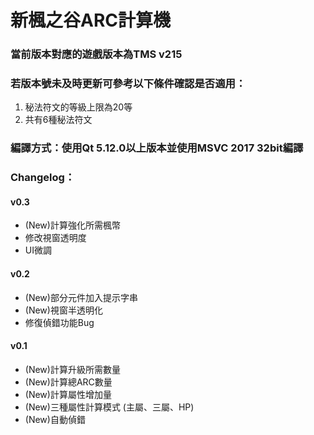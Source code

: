 # 新楓之谷ARC計算機

### 當前版本對應的遊戲版本為TMS v215

### 若版本號未及時更新可參考以下條件確認是否適用：

1. 秘法符文的等級上限為20等
2. 共有6種秘法符文

### 編譯方式：使用Qt 5.12.0以上版本並使用MSVC 2017 32bit編譯

### Changelog：

#### v0.3
 - (New)計算強化所需楓幣
 - 修改視窗透明度
 - UI微調
 
#### v0.2
 - (New)部分元件加入提示字串
 - (New)視窗半透明化
 - 修復偵錯功能Bug
 
#### v0.1
 - (New)計算升級所需數量
 - (New)計算總ARC數量
 - (New)計算屬性增加量
 - (New)三種屬性計算模式 (主屬、三屬、HP)
 - (New)自動偵錯
